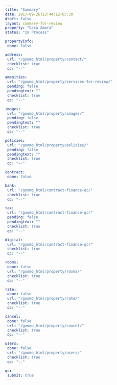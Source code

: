 ```yaml
---
title: "Summary"
date: 2017-09-26T13:44:12+05:30
draft: false
layout: summary-for-review
property: "Casa Amora"
status: "In Process"

propertyinfo:
 done: false

address:
 url: "/goomo_html/property/contact/"
 checklist: true
 qc: "--"

amenities:
 url: "/goomo_html/property/services-for-review/"
 pending: false
 pendingtext: ""
 checklist: true
 qc: "--"

images:
 url: "/goomo_html/property/images/"
 pending: false
 pendingtext: ""
 checklist: true
 qc: "--"

policies:
 url: "/goomo_html/property/policies/"
 pending: false
 pendingtext: ""
 checklist: true
 qc: "--"

contract:
 done: false

bank:
 url: "/goomo_html/contract-finance-qc/"
 checklist: true
 qc: "--"

tax:
 url: "/goomo_html/contract-finance-qc/"
 pending: false
 pendingtext: ""
 checklist: true
 qc: "--"

digital:
 url: "/goomo_html/contract-finance-qc/"
 checklist: true
 qc: "--"

rooms:
 done: false
 url: "/goomo_html/property/rooms/"
 checklist: true
 qc: "--"

rate:
 done: false
 url: "/goomo_html/property/rate/"
 checklist: true
 qc: "--"

cancel:
 done: false
 url: "/goomo_html/property/cancel/"
 checklist: true
 qc: "--"

users:
 done: false
 url: "/goomo_html/property/users/"
 checklist: true
 qc: "--"

qc:
 submit: true
---
```



